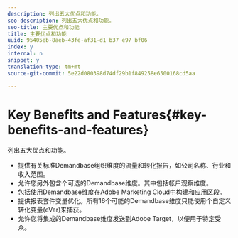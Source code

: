 ```yaml
---
description: 列出五大优点和功能。
seo-description: 列出五大优点和功能。
seo-title: 主要优点和功能
title: 主要优点和功能
uuid: 95405eb-8aeb-43fe-af31-d1 b37 e97 bf06
index: y
internal: n
snippet: y
translation-type: tm+mt
source-git-commit: 5e22d080398d74df29b1f849258e6500168cd5aa

---
```



# Key Benefits and Features{#key-benefits-and-features}

列出五大优点和功能。

* 提供有关标准Demandbase组织维度的流量和转化报告，如公司名称、行业和收入范围。
* 允许您另外包含个可选的Demandbase维度。其中包括帐户观察维度。
* 包括使用Demandbase维度在Adobe Marketing Cloud中构建和应用区段。
* 提供报表套件变量优化。所有16个可能的Demandbase维度只能使用个自定义转化变量(eVar)来捕获。
* 允许您将集成的Demandbase维度发送到Adobe Target，以便用于特定受众。

